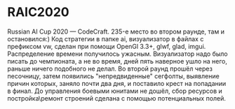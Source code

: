 # RAIC2020
Russian AI Cup 2020 — CodeCraft. 235-е место во втором раунде, там и остановился:)
Код стратегии в папке ai, визуализатор в файлах с префиксом vw, сделан при помощи OpenGl 3.3+, glwf, glad, imgui.
Распределение времени получилось ужасным. Визуализатор надо было писать до чемпионата, а не во время, дней пять наверное ушло на него, раньше ничего подобного не делал.
Во второй раунд прошёл через песочницу, затем появились "непредвиденные" сегфолты, выявление причин которых, заняло почти два дня, и поставило крест на попадании в финал.
До управления боевыми юнитами не дошёл, сбор ресурсов и постройка\ремонт строений сделана с помощью потенциальных полей.
